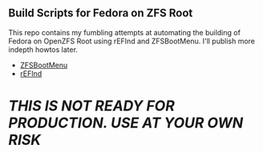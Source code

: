 ## Build Scripts for Fedora on ZFS Root

This repo contains my fumbling attempts at automating the building of Fedora on OpenZFS Root using rEFInd and ZFSBootMenu. I'll publish more indepth howtos later.

* [ZFSBootMenu](https://github.com/zbm-dev/zfsbootmenu)
* [rEFInd](https://www.rodsbooks.com/refind/)

# *THIS IS NOT READY FOR PRODUCTION. USE AT YOUR OWN RISK*